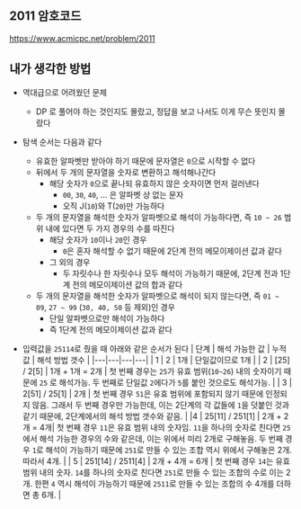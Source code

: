 ## 2011 암호코드

<https://www.acmicpc.net/problem/2011>

## 내가 생각한 방법

- 역대급으로 어려웠던 문제
  - DP 로 풀어야 하는 것인지도 몰랐고, 정답을 보고 나서도 이게 무슨 뜻인지 몰랐다
- 탐색 순서는 다음과 같다

  - 유효한 알파벳만 받아야 하기 때문에 문자열은 `0`으로 시작할 수 없다
  - 뒤에서 두 개의 문자열을 숫자로 변환하고 해석해나간다
    - 해당 숫자가 `0`으로 끝나되 유효하지 않은 숫자이면 먼저 걸러낸다
      - `00`, `30`, `40`, ... 은 알파벳 상 없는 문자
      - 오직 J(`10`)와 T(`20`)만 가능하다
  - 두 개의 문자열을 해석한 숫자가 알파벳으로 해석이 가능하다면, 즉 `10 ~ 26` 범위 내에 있다면 두 가지 경우의 수를 따진다
    - 해당 숫자가 `10`이나 `20`인 경우
      - `0`은 혼자 해석할 수 없기 때문에 2단계 전의 메모이제이션 값과 같다
    - 그 외의 경우
      - 두 자릿수나 한 자릿수나 모두 해석이 가능하기 때문에, 2단계 전과 1단계 전의 메모이제이션 값의 합과 같다
  - 두 개의 문자열을 해석한 숫자가 알파벳으로 해석이 되지 않는다면, 즉 `01 ~ 09`, `27 ~ 99` (`30, 40, 50` 등 제외)인 경우
    - 단일 알파벳으로만 해석이 가능하다
    - 즉 1단계 전의 메모이제이션 값과 같다

- 입력값을 `25114`로 줬을 때 아래와 같은 순서가 된다
  | 단계 | 해석 가능한 값 | 누적값 | 해석 방법 갯수 |
  |---|---|---|---|
  | 1 | 2 | 1개 | 단일값이므로 1개 |
  | 2 | [25] / 2[5] | 1개 + 1개 = 2개 | 첫 번째 경우는 `25`가 유효 범위(`10~26`) 내의 숫자이기 때문에 `25` 로 해석가능. 두 번째로 단일값 `2`에다가 `5`를 붙인 것으로도 해석가능. |
  | 3 | 2[51] / 25[1] | 2개 | 첫 번째 경우 `51`은 유효 범위에 포함되지 않기 때문에 인정되지 않음. 그래서 두 번째 경우만 가능한데, 이는 2단계의 각 값들에 `1`을 덧붙인 것과 같기 때문에, 2단계에서의 해석 방법 갯수와 같음. |
  |4 | 25[11] / 251[1] | 2개 + 2개 = 4개| 첫 번째 경우 `11`은 유효 범위 내의 숫자임. `11`을 하나의 숫자로 친다면 `25`에서 해석 가능한 경우의 수와 같은데, 이는 위에서 미리 2개로 구해놓음. 두 번째 경우 `1`로 해석이 가능하기 때문에 `251`로 만들 수 있는 조합 역시 위에서 구해놓은 2개. 따라서 4개. |
  | 5 | 251[14] / 2511[4] | 2개 + 4개 = 6개 | 첫 번째 경우 `14`는 유효 범위 내의 숫자. `14`를 하나의 숫자로 친다면 `251`로 만들 수 있는 조합의 수로 이는 2개. 한편 `4` 역시 해석이 가능하기 때문에 `2511`로 만들 수 있는 조합의 수 4개를 더하면 총 6개. |
